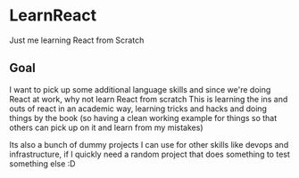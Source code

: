 # LearnReact
Just me learning React from Scratch

## Goal
I want to pick up some additional language skills and since we're doing React at work, why not learn React from scratch
This is learning the ins and outs of react in an academic way, learning tricks and hacks and doing things by the book (so having a clean working example for things so that others can pick up on it and learn from my mistakes)

Its also a bunch of dummy projects I can use for other skills like devops and infrastructure, if I quickly need a random project that does something to test something else :D
